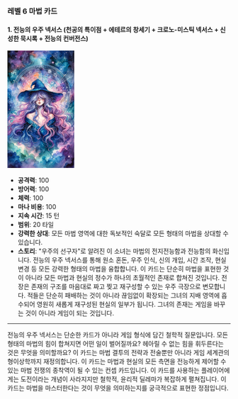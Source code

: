 ### 레벨 6 마법 카드
#### 1. 전능의 우주 넥서스 (천공의 특이점 + 에테르의 창세기 + 크로노-미스틱 넥서스 + 신성한 묵시록 + 전능의 컨버전스)
  <img src="./Harbinger of the Cosmos.png" width="30%"></img>

- **공격력**: 100
- **방어력**: 100
- **체력**: 100
- **마나 비용**: 100
- **지속 시간**: 15 턴
- **범위**: 20 타일
- **강력한 상대**: 모든 마법 영역에 대한 독보적인 숙달로 모든 형태의 마법을 상대할 수 있습니다.
- **스토리**: "우주의 선구자"로 알려진 이 소녀는 마법의 전지전능함과 전능함의 화신입니다. 전능의 우주 넥서스를 통해 원소 혼돈, 우주 인식, 신의 개입, 시간 조작, 현실 변경 등 모든 강력한 형태의 마법을 융합합니다. 이 카드는 단순히 마법을 표현한 것이 아니라 모든 마법과 현실의 정수가 하나의 초월적인 존재로 합쳐진 것입니다. 전장은 존재의 구조를 마음대로 짜고 찢고 재구성할 수 있는 우주 극장으로 변모합니다. 적들은 단순히 패배하는 것이 아니라 끊임없이 확장되는 그녀의 지배 영역에 흡수되어 영원히 새롭게 재구성된 현실의 일부가 됩니다. 그녀의 존재는 게임을 바꾸는 것이 아니라 게임이 되는 것입니다.

---

전능의 우주 넥서스는 단순한 카드가 아니라 게임 형식에 담긴 철학적 질문입니다. 모든 형태의 마법의 힘이 합쳐지면 어떤 일이 벌어질까요? 헤아릴 수 없는 힘을 휘두른다는 것은 무엇을 의미할까요? 이 카드는 마법 결투의 전략과 전술뿐만 아니라 게임 세계관의 형이상학까지 재정의합니다. 이 카드는 마법과 현실의 모든 측면을 전능하게 제어할 수 있는 마법 전쟁의 종착역이 될 수 있는 컨셉 카드입니다. 이 카드를 사용하는 플레이어에게는 도전이라는 개념이 사라지지만 철학적, 윤리적 딜레마가 복잡하게 펼쳐집니다. 이 카드는 마법을 마스터한다는 것이 무엇을 의미하는지를 궁극적으로 표현한 정점입니다.